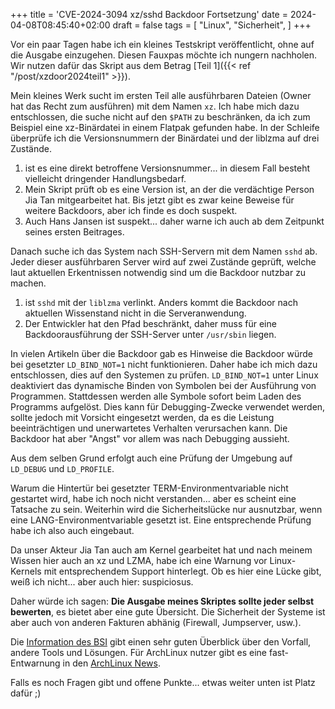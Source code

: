 +++
title = 'CVE-2024-3094 xz/sshd Backdoor Fortsetzung'
date = 2024-04-08T08:45:40+02:00
draft = false
tags = [
    "Linux",
    "Sicherheit",
]
+++

Vor ein paar Tagen habe ich ein kleines Testskript veröffentlicht, ohne auf die Ausgabe einzugehen. Diesen Fauxpas möchte ich nungern nachholen. Wir nutzen dafür das Skript aus dem Betrag [Teil 1]({{< ref "/post/xzdoor2024teil1" >}}).

Mein kleines Werk sucht im ersten Teil alle ausführbaren Dateien (Owner hat das Recht zum ausführen) mit dem Namen `xz`. Ich habe mich dazu entschlossen, die suche nicht auf den `$PATH` zu beschränken, da ich zum Beispiel eine xz-Binärdatei in einem Flatpak gefunden habe. In der Schleife überprüfe ich die Versionsnummern der Binärdatei und der liblzma auf drei Zustände.
1. ist es eine direkt betroffene Versionsnummer... in diesem Fall besteht vielleicht dringender Handlungsbedarf.
2. Mein Skript prüft ob es eine Version ist, an der die verdächtige Person Jia Tan mitgearbeitet hat. Bis jetzt gibt es zwar keine Beweise für weitere Backdoors, aber ich finde es doch suspekt.
3. Auch Hans Jansen ist suspekt... daher warne ich auch ab dem Zeitpunkt seines ersten Beitrages.

Danach suche ich das System nach SSH-Servern mit dem Namen `sshd` ab. Jeder dieser ausführbaren Server wird auf zwei Zustände geprüft, welche laut aktuellen Erkentnissen notwendig sind um die Backdoor nutzbar zu machen.
1. ist `sshd` mit der `liblzma` verlinkt. Anders kommt die Backdoor nach aktuellen Wissenstand nicht in die Serveranwendung.
2. Der Entwickler hat den Pfad beschränkt, daher muss für eine Backdoorausführung der SSH-Server unter `/usr/sbin` liegen.

In vielen Artikeln über die Backdoor gab es Hinweise die Backdoor würde bei gesetzter `LD_BIND_NOT=1` nicht funktionieren. Daher habe ich mich dazu entschlossen, dies auf den Systemen zu prüfen. `LD_BIND_NOT=1` unter Linux deaktiviert das dynamische Binden von Symbolen bei der Ausführung von Programmen. Stattdessen werden alle Symbole sofort beim Laden des Programms aufgelöst. Dies kann für Debugging-Zwecke verwendet werden, sollte jedoch mit Vorsicht eingesetzt werden, da es die Leistung beeinträchtigen und unerwartetes Verhalten verursachen kann. Die Backdoor hat aber "Angst" vor allem was nach Debugging aussieht.

Aus dem selben Grund erfolgt auch eine Prüfung der Umgebung auf `LD_DEBUG` und `LD_PROFILE`.

Warum die Hintertür bei gesetzter TERM-Environmentvariable nicht gestartet wird, habe ich noch nicht verstanden... aber es scheint eine Tatsache zu sein. Weiterhin wird die Sicherheitslücke nur ausnutzbar, wenn eine LANG-Environmentvariable gesetzt ist. Eine entsprechende Prüfung habe ich also auch eingebaut.

Da unser Akteur Jia Tan auch am Kernel gearbeitet hat und nach meinem Wissen hier auch an xz und LZMA, habe ich eine Warnung vor Linux-Kernels mit entsprechendem Support hinterlegt. Ob es hier eine Lücke gibt, weiß ich nicht... aber auch hier: suspiciosus.

Daher würde ich sagen: **Die Ausgabe meines Skriptes sollte jeder selbst bewerten**, es bietet aber eine gute Übersicht. Die Sicherheit der Systeme ist aber auch von anderen Fakturen abhänig (Firewall, Jumpserver, usw.). 

Die [Information des BSI](https://www.bsi.bund.de/SharedDocs/Cybersicherheitswarnungen/DE/2024/2024-223608-1032.html) gibt einen sehr guten Überblick über den Vorfall, andere Tools und Lösungen. Für ArchLinux nutzer gibt es eine fast-Entwarnung in den  [ArchLinux News](https://archlinux.org/news/the-xz-package-has-been-backdoored/).

Falls es noch Fragen gibt und offene Punkte... etwas weiter unten ist Platz dafür ;) 